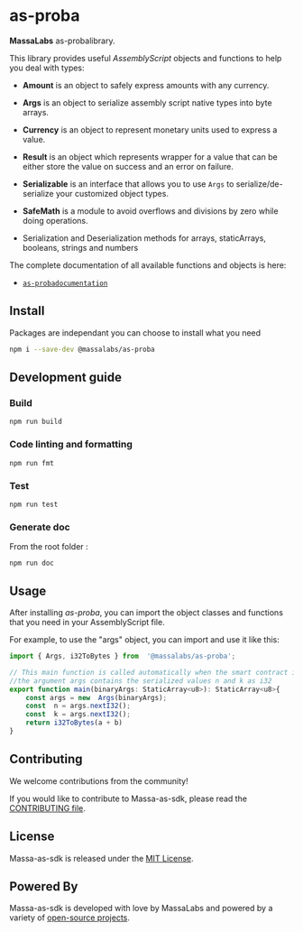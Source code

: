 
# as-proba

**MassaLabs** as-probalibrary.

This library provides useful *AssemblyScript* objects and functions to help you deal with types:

- **Amount** is an object to safely express amounts with any currency.

- **Args** is an object to serialize assembly script native types into byte arrays.

- **Currency** is an object to represent monetary units used to express a value.

- **Result** is an object which represents wrapper for a value that can be either store the value on success and an error on failure.

- **Serializable** is an interface that allows you to use `Args` to serialize/de-serialize your customized object types.

- **SafeMath** is a module to avoid overflows and divisions by zero while doing operations.

- Serialization and Deserialization methods for arrays, staticArrays, booleans, strings and numbers

The complete documentation of all available functions and objects is here:

- [`as-probadocumentation`](https://as-proba.docs.massa.net)


## Install

Packages are independant you can choose to install what you need

```sh
npm i --save-dev @massalabs/as-proba
```

## Development guide

### Build

```plain
npm run build
```

### Code linting and formatting

```plain
npm run fmt
```

### Test

```plain
npm run test
```

### Generate doc
From the root folder :
```plain
npm run doc
```

## Usage
After installing *as-proba*, you can import the object classes and functions that you need in your AssemblyScript file.

For example, to use the "args" object, you can import and use it like this:
```typescript
import { Args, i32ToBytes } from  '@massalabs/as-proba';

// This main function is called automatically when the smart contract is executed by the blockchain.
//the argument args contains the serialized values n and k as i32
export function main(binaryArgs: StaticArray<u8>): StaticArray<u8>{
	const args = new  Args(binaryArgs);
	const  n = args.nextI32();
	const  k = args.nextI32();
	return i32ToBytes(a + b)
}
```
## Contributing
We welcome contributions from the community!

If you would like to contribute to Massa-as-sdk, please read the [CONTRIBUTING file](CONTRIBUTING.md).

## License
Massa-as-sdk is released under the [MIT License](LICENSE).

## Powered By
Massa-as-sdk is developed with love by MassaLabs and powered by a variety of [open-source projects](powered-by.md).
